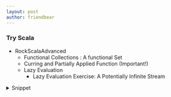 ```yaml
---
layout: post
author: friendbear
---
```


### Try Scala
- RockScalaAdvanced
  + Functional Collections : A functional Set
  + Curring and Partially Applied Function (Important!)
  + Lazy Evaluation
    + Lazy Evaluation Exercise: A Potentially Infinite Stream


<details>
<summary>Snippet</summary>
<pre>
<code class="language-scala">

#!/usr/bin/env amm
@main
def curried(args: String*) = {

  val superAdderOrg: Int => (Int => Int) = (x: Int) => (y: Int) => x + y
  // equal
  val superAdder: Int => Int => Int = // Higher order function 🔴
    x => y => x + y

  // curried functions
  val superAdder2: Int => Int => Int = new Function2[Int, Int, Int] {
    override def apply(x: Int, y: Int): Int = x + y
  } curried

  lazy val add3 = superAdder(3) // Int => Int => y => 3 + y
  println(add3(5)) // Int => 3 + 5
  println(superAdder(3)(5)) // curried function
}

</code>

<code>
#!/usr/bin/env amm
@main
def filteringWithLazyVals(args: String*) = {

  // filtering with lazy vals
  {
    def lessThan30(i: Int): Boolean = {
      println(s"$i is grater than 30?")
      i < 30
    }

    // filtering with lazy vals
    def graterThan20(i: Int): Boolean = {
      println(s"$i is grater than 20?")
      i > 20
    }

    val numbers = List(1, 25, 40, 5, 23)
    val lt30 = numbers.filter(lessThan30) // List(1, 25, 5, 23)
    val gt20 = lt30.filter(graterThan20) // List(25, 23)

    println(gt20)

    // use withFilter point.
    val it30Lazy = numbers.withFilter(lessThan30) // lazy vals under the head
    val gt20Lazy = it30Lazy.withFilter(graterThan20)
    gt20Lazy.foreach(println)
  }
}
</code>
</pre>
</details>

